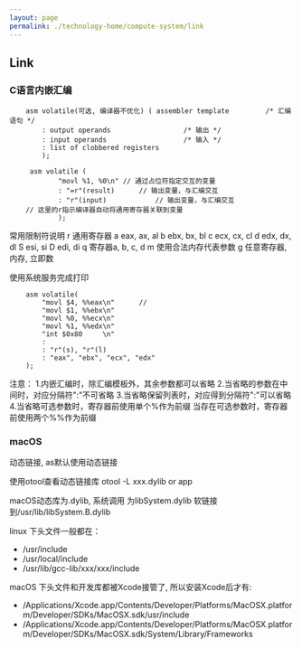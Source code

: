 ```yaml
---
layout: page
permalink: ./technology-home/compute-system/link
---
```


## Link

### C语言内嵌汇编

        asm volatile(可选, 编译器不优化) ( assembler template         /* 汇编语句 */
            : output operands                  /* 输出 */
            : input operands                   /* 输入 */
            : list of clobbered registers     
            );

         asm volatile (
                "movl %1, %0\n" // 通过占位符指定交互的变量
                : "=r"(result)      // 输出变量，与汇编交互
                : "r"(input)            // 输出变量，与汇编交互
        // 这里的r指示编译器自动将通用寄存器关联到变量
                );


常用限制符说明
r   通用寄存器
a   eax, ax, al
b   ebx, bx, bl
c   ecx, cx, cl
d   edx, dx, dl
S   esi, si
D   edi, di
q   寄存器a, b, c, d
m   使用合法内存代表参数
g   任意寄存器, 内存, 立即数

使用系统服务完成打印

        asm volatile(
            "movl $4, %%eax\n"      //
            "movl $1, %%ebx\n"
            "movl %0, %%ecx\n"
            "movl %1, %%edx\n"
            "int $0x80     \n"
            :
            : "r"(s), "r"(l)
            : "eax", "ebx", "ecx", "edx"
        );

注意：
1.内嵌汇编时，除汇编模板外，其余参数都可以省略
2.当省略的参数在中间时，对应分隔符":"不可省略
3.当省略保留列表时，对应得到分隔符":"可以省略
4.当省略可选参数时，寄存器前使用单个%作为前缀
当存在可选参数时，寄存器前使用两个%%作为前缀



### macOS
动态链接, as默认使用动态链接

使用otool查看动态链接库 otool -L xxx.dylib or app

macOS动态库为.dylib, 系统调用 为libSystem.dylib 软链接到/usr/lib/libSystem.B.dylib


linux 下头文件一般都在：
* /usr/include
* /usr/local/include
* /usr/lib/gcc-lib/xxx/xxx/include


macOS 下头文件和开发库都被Xcode接管了, 所以安装Xcode后才有:
* /Applications/Xcode.app/Contents/Developer/Platforms/MacOSX.platform/Developer/SDKs/MacOSX.sdk/usr/include
* /Applications/Xcode.app/Contents/Developer/Platforms/MacOSX.platform/Developer/SDKs/MacOSX.sdk/System/Library/Frameworks
